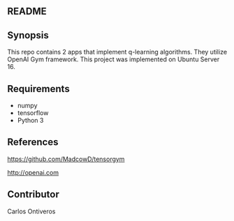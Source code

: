 ## README


## Synopsis
This repo contains 2 apps that implement q-learning algorithms. They utilize OpenAI Gym framework. This project was implemented on Ubuntu Server 16.

## Requirements
* numpy
* tensorflow
* Python 3

## References
https://github.com/MadcowD/tensorgym

http://openai.com

## Contributor
Carlos Ontiveros